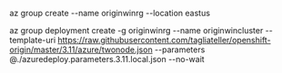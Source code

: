 az group create --name originwinrg --location eastus

az group deployment create -g originwinrg --name originwincluster --template-uri https://raw.githubusercontent.com/tagliateller/openshift-origin/master/3.11/azure/twonode.json --parameters @./azuredeploy.parameters.3.11.local.json --no-wait